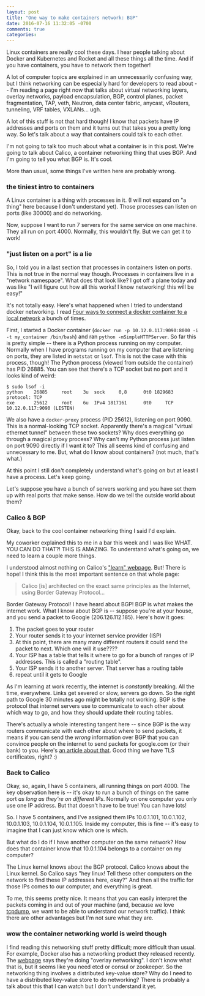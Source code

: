 ```yaml
---
layout: post
title: "One way to make containers network: BGP"
date: 2016-07-16 11:32:05 -0700
comments: true
categories: 
---
```


Linux containers are really cool these days. I hear people talking about Docker and Kubernetes and Rocket and all these things all the time. And if you have containers, you have to network them together!

A lot of computer topics are explained in an unnecessarily confusing way, but I think networking can be especially hard for developers to read about -- I'm reading a page right now that talks about virtual networking layers, overlay networks, payload encapsulation, BGP, control planes, packet fragmentation, TAP, veth, Neutron, data center fabric, anycast, vRouters, tunneling, VRF tables, VXLANs... ugh.

A lot of this stuff is not that hard though! I know that packets have IP addresses and ports on them and it turns out that takes you a pretty long way. So let's talk about a way that containers could talk to each other.

I'm not going to talk too much about what a container is in this post. We're going to talk about Calico, a container networking thing that uses BGP. And I'm going to tell you what BGP is. It's cool.

More than usual, some things I've written here are probably wrong.

### the tiniest intro to containers

A Linux container is a thing with processes in it. (I will not expand on "a thing" here because I don't understand yet). Those processes can listen on ports (like 30000) and do networking.

Now, suppose I want to run 7 servers for the same service on one machine. They all run on port 4000. Normally, this wouldn't fly. But we can get it to work!

### "just listen on a port" is a lie

So, I told you in a last section that processes in containers listen on ports. This is not true in the normal way though. Processes in containers live in a "network namespace". What does that look like? I got off a plane today and was like "I will figure out how all this works! I know networking! this will be easy!"

It's not totally easy. Here's what happened when I tried to understand docker networking. I read [Four ways to connect a docker container to a local network](http://blog.oddbit.com/2014/08/11/four-ways-to-connect-a-docker/) a bunch of times.

First, I started a Docker container (`docker run -p 10.12.0.117:9090:8000 -i -t my_container /bin/bash`) and ran `python -mSimpleHTTPServer`. So far this is pretty simple -- there is a Python process running on my computer. Normally when I have programs running on my computer that are listening on ports, they are listed in `netstat` or `lsof`. This is not the case with this process, though! The Python process (viewed from outside the container) has PID 26885. You can see that there's a TCP socket but no port and it looks kind of weird:

```
$ sudo lsof -i
python    26885     root    3u  sock     0,8      0t0 1829683 protocol: TCP
exe       25612     root    6u  IPv4 1817161      0t0     TCP 10.12.0.117:9090 (LISTEN)
```

We also have a `docker-proxy` process (PID 25612), listening on port 9090. This is a normal-looking TCP socket. Apparently there's a magical "virtual ethernet tunnel" between these two sockets? Why does everything go through a magical proxy process? Why can't my Python process just listen on port 9090 directly if I want it to? This all seems kind of confusing and unnecessary to me. But, what do I know about containers? (not much, that's what.)

At this point I still don't completely understand what's going on but at least I have a process. Let's keep going.

Let's suppose you have a bunch of servers working and you have set them up with real ports that make sense. How do we tell the outside world about them?

### Calico & BGP

Okay, back to the cool container networking thing I said I'd explain.

My coworker explained this to me in a bar this week and I was like WHAT. YOU CAN DO THAT?! THIS IS AMAZING. To understand what's going on, we need to learn a couple more things.

I understood almost nothing on Calico's ["learn" webpage](https://www.projectcalico.org/learn/). But! There is hope! I think this is the most important sentence on that whole page:

> Calico [is] architected on the exact same principles as the Internet, using
> Border Gateway Protocol...

Border Gateway Protocol! I have heard about BGP! BGP is what makes the internet work. What I know about BGP is -- suppose you're at your house, and you send a packet to Google (206.126.112.185). Here's how it goes:

1. The packet goes to your router
2. Your router sends it to your internet service provider (ISP)
1. At this point, there are many many different routers it could send the packet to next. Which one will it use????
3. Your ISP has a table that tells it where to go for a bunch of ranges of IP addresses. This is called a "routing table".
4. Your ISP sends it to another server. That server has a routing table
5. repeat until it gets to Google

As I'm learning at work recently, the internet is *constantly* breaking. All the time, everywhere. Links get severed or slow, servers go down. So the right path to Google 30 minutes ago might be totally not working. BGP is the protocol that internet servers use to communicate to each other about which way to go, and how they should update their routing tables.

There's actually a whole interesting tangent here -- since BGP is the way routers communicate with each other about where to send packets, it means if you can send the *wrong* information over BGP that you can convince people on the internet to send packets for google.com (or their bank) to you. Here's [an article about that](http://www.zdnet.com/article/bgp-spoofing-why-nothing-on-the-internet-is-actually-secure/). Good thing we have TLS certificates, right? :)

### Back to Calico

Okay, so, again, I have 5 containers, all running things on port 4000. The key observation here is -- it's okay to run a bunch of things on the same port *as long as they're on different IPs*. Normally on one computer you only use one IP address. But that doesn't have to be true! You can have lots!

So. I have 5 containers, and I've assigned them IPs 10.0.1.101, 10.0.1.102, 10.0.1.103, 10.0.1.104, 10.0.1.105. Inside my computer, this is fine -- it's easy to imagine that I can just know which one is which.

But what do I do if I have another computer on the same network? How does that container know that 10.0.1.104 belongs to a container on my computer?

The Linux kernel knows about the BGP protocol. Calico knows about the Linux kernel. So Calico says "hey linux! Tell these other computers on the network to find these IP addresses here, okay?" And then all the traffic for those IPs comes to our computer, and everything is great.

To me, this seems pretty nice. It means that you can easily interpret the packets coming in and out of your machine (and, because we love [tcpdump](/blog/2016/03/16/tcpdump-is-amazing/), we want to be able to understand our network traffic). I think there are other advantages but I'm not sure what they are.

### wow the container networking world is weird though

I find reading this networking stuff pretty difficult; more difficult than usual. For example, Docker also has a networking product they released recently. The [webpage](https://docs.docker.com/engine/userguide/networking/get-started-overlay/) says they're doing "overlay networking". I don't know what that is, but it seems like you need etcd or consul or zookeeper. So the networking thing involves a distributed key-value store? Why do I need to have a distributed key-value store to do networking? There is probably a talk about this that I can watch but I don't understand it yet.
